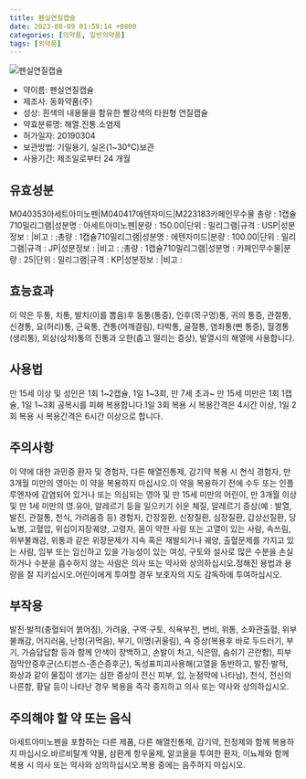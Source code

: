 ```yaml
---
title: 펜실연질캡슐
date: 2023-08-09 01:59:14 +0800
categories: [의약품, 일반의약품]
tags: [의약품]
---
```

![펜실연질캡슐](https://nedrug.mfds.go.kr/pbp/cmn/itemImageDownload/1MksuF0DXF8)

- 약이름: 펜실연질캡슐
- 제조사: 동화약품(주)
- 성상: 흰색의 내용물을 함유한 빨강색의 타원형 연질캡슐
- 약효분류명: 해열.진통.소염제
- 허가일자: 20190304
- 보관방법: 기밀용기, 실온(1~30℃)보관
- 사용기간: 제조일로부터 24 개월
## 유효성분
M040353아세트아미노펜|M040417에텐자미드|M223183카페인무수물
총량 : 1캡슐710밀리그램|성분명 : 아세트아미노펜|분량 : 150.00|단위 : 밀리그램|규격 : USP|성분정보 : |비고 : ;총량 : 1캡슐710밀리그램|성분명 : 에텐자미드|분량 : 100.00|단위 : 밀리그램|규격 : JP|성분정보 : |비고 : ;총량 : 1캡슐710밀리그램|성분명 : 카페인무수물|분량 : 25|단위 : 밀리그램|규격 : KP|성분정보 : |비고 :
## 효능효과
이 약은 두통, 치통, 발치(이를 뽑음)후 동통(통증), 인후(목구멍)통, 귀의 통증, 관절통, 신경통, 요(허리)통, 근육통, 견통(어깨결림), 타박통, 골절통, 염좌통(삔 통증), 월경통(생리통), 외상(상처)통의 진통과 오한(춥고 떨리는 증상), 발열시의 해열에 사용합니다.
## 사용법
만 15세 이상 및 성인은 1회 1~2캡슐, 1일 1~3회, 만 7세 초과~ 만 15세 미만은 1회 1캡슐, 1일 1~3회 공복시를 피해 복용합니다.1일 3회 복용 시 복용간격은 4시간 이상, 1일 2회 복용 시 복용간격은 6시간 이상으로 합니다.
## 주의사항
이 약에 대한 과민증 환자 및 경험자, 다른 해열진통제, 감기약 복용 시 천식 경험자, 만 3개월 미만의 영아는 이 약을 복용하지 마십시오.이 약을 복용하기 전에 수두 또는 인플루엔자에 감염되어 있거나 또는 의심되는 영아 및 만 15세 미만의 어린이, 만 3개월 이상 및 만 1세 미만의 영․유아, 알레르기 등을 일으키기 쉬운 체질, 알레르기 증상(예 : 발열, 발진, 관절통, 천식, 가려움증 등) 경험자, 간장질환, 신장질환, 심장질환, 갑상선질환, 당뇨병, 고혈압, 위십이지장궤양, 고령자, 몸이 약한 사람 또는 고열이 있는 사람, 속쓰림, 위부불쾌감, 위통과 같은 위장문제가 지속 혹은 재발되거나 궤양, 출혈문제를 가지고 있는 사람, 임부 또는 임신하고 있을 가능성이 있는 여성, 구토와 설사로 많은 수분을 손실하거나 수분을 흡수하지 않는 사람은 의사 또는 약사와 상의하십시오.정해진 용법과 용량을 잘 지키십시오.어린이에게 투여할 경우 보호자의 지도 감독하에 투여하십시오.
## 부작용
발진·발적(충혈되어 붉어짐), 가려움, 구역·구토, 식욕부진, 변비, 위통, 소화관출혈, 위부불쾌감, 어지러움, 난청(귀먹음), 부기, 이명(귀울림), 쇽 증상(복용후 바로 두드러기, 부기, 가슴답답함 등과 함께 안색이 창백하고, 손발이 차고, 식은땀, 숨쉬기 곤란함), 피부점막안증후군(스티븐스-존슨증후군), 독성표피괴사용해(고열을 동반하고, 발진·발적, 화상과 같이 물집이 생기는 심한 증상이 전신 피부, 입, 눈점막에 나타남), 천식, 전신의 나른함, 황달 등이 나타난 경우 복용을 즉각 중지하고 의사 또는 약사와 상의하십시오.
## 주의해야 할 약 또는 음식
아세트아미노펜을 포함하는 다른 제품, 다른 해열진통제, 감기약, 진정제와 함께 복용하지 마십시오.바르비탈계 약물, 삼환계 항우울제, 알코올을 투여한 환자, 이뇨제와 함께 복용 시 의사 또는 약사와 상의하십시오.복용 중에는 음주하지 마십시오.
